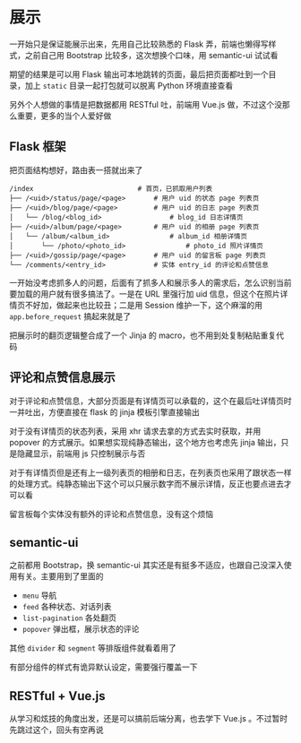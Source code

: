 # 展示

一开始只是保证能展示出来，先用自己比较熟悉的 Flask 弄，前端也懒得写样式，之前自己用 Bootstrap 比较多，这次想换个口味，用 semantic-ui 试试看

期望的结果是可以用 Flask 输出可本地跳转的页面，最后把页面都吐到一个目录，加上 `static` 目录一起打包就可以脱离 Python 环境直接查看

另外个人想做的事情是把数据都用 RESTful 吐，前端用 Vue.js 做，不过这个没那么重要，更多的当个人爱好做


## Flask 框架

把页面结构想好，路由表一搭就出来了

```shell
/index                          # 首页，已抓取用户列表
├── /<uid>/status/page/<page>       # 用户 uid 的状态 page 列表页
├── /<uid>/blog/page/<page>         # 用户 uid 的日志 page 列表页
│   └── /blog/<blog_id>                 # blog_id 日志详情页
├── /<uid>/album/page/<page>        # 用户 uid 的相册 page 列表页
│   └── /album/<album_id>               # album_id 相册详情页
│       └── /photo/<photo_id>               # photo_id 照片详情页
├── /<uid>/gossip/page/<page>       # 用户 uid 的留言板 page 列表页
└── /comments/<entry_id>            # 实体 entry_id 的评论和点赞信息
```

一开始没考虑抓多人的问题，后面有了抓多人和展示多人的需求后，怎么识别当前要加载的用户就有很多搞法了。一是在 URL 里强行加 uid 信息，但这个在照片详情页不好加，做起来也比较丑；二是用 Session 维护一下，这个麻溜的用 `app.before_request` 搞起来就是了

把展示时的翻页逻辑整合成了一个 Jinja 的 macro，也不用到处复制粘贴重复代码


## 评论和点赞信息展示

对于评论和点赞信息，大部分页面是有详情页可以承载的，这个在最后吐详情页时一并吐出，方便直接在 flask 的 jinja 模板引擎直接输出

对于没有详情页的状态列表，采用 xhr 请求去拿的方式去实时获取，并用 popover 的方式展示。如果想实现纯静态输出，这个地方也考虑先 jinja 输出，只是隐藏显示，前端用 js 只控制展示与否

对于有详情页但是还有上一级列表页的相册和日志，在列表页也采用了跟状态一样的处理方式。纯静态输出下这个可以只展示数字而不展示详情，反正也要点进去才可以看

留言板每个实体没有额外的评论和点赞信息，没有这个烦恼


## semantic-ui

之前都用 Bootstrap，换 semantic-ui 其实还是有挺多不适应，也跟自己没深入使用有关。主要用到了里面的

* `menu` 导航
* `feed` 各种状态、对话列表
* `list-pagination` 各处翻页
* `popover` 弹出框，展示状态的评论

其他 `divider` 和 `segment` 等排版组件就看着用了

有部分组件的样式有诡异默认设定，需要强行覆盖一下


## RESTful + Vue.js

从学习和炫技的角度出发，还是可以搞前后端分离，也去学下 Vue.js 。不过暂时先跳过这个，回头有空再说
